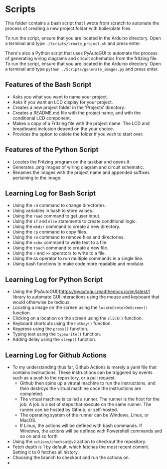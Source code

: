 # Scripts 

This folder contains a bash script that I wrote from scratch to automate the process of creating a new project folder with boilerplate files.

To run the script, ensure that you are located in the Arduino directory. Open a terminal and type `./Scripts/create_project.sh` and press enter.

There's also a Python script that uses PyAutoGUI to automate the process of generating wiring diagrams and circuit schematics from the fritzing file. To run the script, ensure that you are located in the Arduino directory. Open a terminal and type `python ./Scripts/generate_images.py` and press enter.

## Features of the Bash Script

- Asks you what you want to name your project.
- Asks if you want an LCD display for your project.
- Creates a new project folder in the 'Projects' directory.
- Creates a README.md file with the project name, and with the conditional LCD component.
- Makes a copy of a Fritzing file with the project name. The LCD and breadboard inclusion depend on the your choice.
- Provides the option to delete the folder if you wish to start over.

## Features of the Python Script

- Locates the Fritzing program on the taskbar and opens it.
- Generates .png images of wiring diagram and circuit schematic.
- Renames the images with the project name and appended suffixes pertaining to the image.

## Learning Log for Bash Script

- Using the `cd` command to change directories.
- Using variables in bash to store values.
- Using the `read` command to get user input.
- Using the `if` and `else` statements to create conditional logic.
- Using the `mkdir` command to create a new directory.
- Using the `cp` command to copy files.
- Using the `rm` command to remove files and directories.
- Using the `echo` command to write text to a file.
- Using the `touch` command to create a new file.
- Using the `>` and `>>` operators to write to a file.
- Using the `&&` operator to run multiple commands in a single line.
- Using bash functions to make code more readable and modular.

## Learning Log for Python Script

- Using the (PyAutoGUI)[https://pyautogui.readthedocs.io/en/latest/] library to automate GUI interactions using the mouse and keyboard that would otherwise be tedious.
- Locating a image on the screen using the `locateCenterOnScreen()` function.
- Clicking on a location on the screen using the `click()` function.
- Keyboard shortcuts using the `hotkey()` function.
- Keypress using the `press()` function.
- Typing text using the `typewrite()` function.
- Adding delay using the `sleep()` function.

## Learning Log for Github Actions

- To my understanding thus far, Github Actions is merely a yaml file that contains instructions. These instructions can be triggered by events such as a push to the repository, or a pull request.
  - Github then spins up a virutal machine to run the instructions, and then destroys the virtual machine once the instructions are completed.
  - The virtual machine is called a runner. The runner is the host for the job. A job is a set of steps that execute on the same runner. The runner can be hosted by Github, or self-hosted. 
  - The operating system of the runner can be Windows, Linux, or MacOS.
  - If Linux, the actions will be defined with bash commands. If Windows, the actions will be defined with Powershell commands and so on and so forth.
- Using the `actions/checkout@v2` action to checkout the repository.
- Fetch depth is 1 by default, which fetches the most recent commit. Setting it to 0 fetches all history.
- Choosing the branch to checkout and run the actions on.
- 